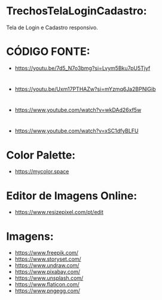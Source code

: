 # TrechosTelaLoginCadastro:
Tela de Login e Cadastro responsivo.

# CÓDIGO FONTE:
 - https://youtu.be/7d5_N7o3bmg?si=Lvym5Bku7pU5Tjyf
#
 - https://youtu.be/Uxm17PTHAZw?si=mYzmq6Ja2BPNlGib
#
 - https://www.youtube.com/watch?v=wkDAd26xf5w
#
 - https://www.youtube.com/watch?v=xSC1dfyBLFU

# Color Palette:
 - https://mycolor.space

# Editor de Imagens Online:
 - https://www.resizepixel.com/pt/edit

# Imagens:
- https://www.freepik.com/
- https://www.storyset.com/
- https://www.undraw.com/
- https://www.pixabay.com/
- https://www.unsplash.com/
- https://www.flaticon.com/
- https://www.pngegg.com/






